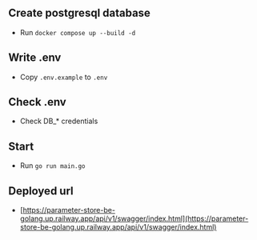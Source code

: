 ## Create postgresql database
- Run `docker compose up --build -d`
## Write .env
- Copy `.env.example` to `.env`
## Check .env
- Check DB_* credentials
## Start
- Run `go run main.go`
## Deployed url
- [https://parameter-store-be-golang.up.railway.app/api/v1/swagger/index.html](https://parameter-store-be-golang.up.railway.app/api/v1/swagger/index.html)
